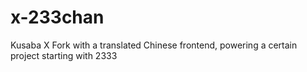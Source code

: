 # x-233chan
Kusaba X Fork with a translated Chinese frontend, powering a certain project starting with 2333

